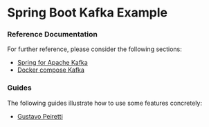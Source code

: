 # Spring Boot Kafka Example

### Reference Documentation
For further reference, please consider the following sections:

* [Spring for Apache Kafka](https://docs.spring.io/spring-boot/docs/2.5.0/reference/htmlsingle/#boot-features-kafka)
* [Docker compose Kafka](https://hub.docker.com/r/bitnami/kafka)

### Guides
The following guides illustrate how to use some features concretely:

* [Gustavo Peiretti](https://gustavopeiretti.com)


